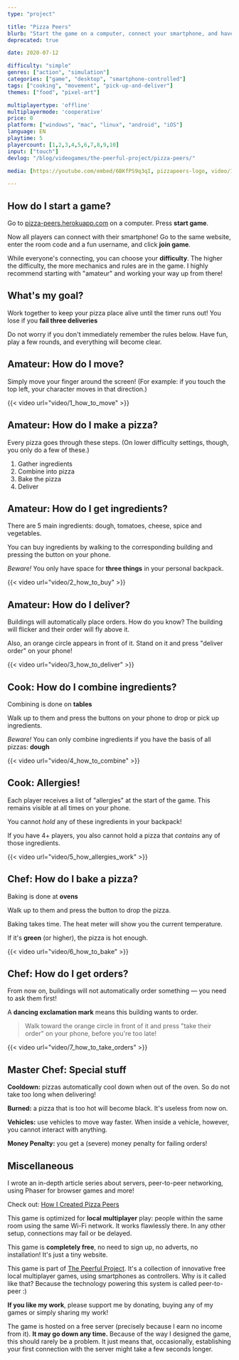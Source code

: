```yaml
---
type: "project"

title: "Pizza Peers"
blurb: "Start the game on a computer, connect your smartphone, and have some cooperative multiplayer fun delivering tasty pizzas!"
deprecated: true

date: 2020-07-12

difficulty: "simple"
genres: ["action", "simulation"]
categories: ["game", "desktop", "smartphone-controlled"]
tags: ["cooking", "movement", "pick-up-and-deliver"]
themes: ["food", "pixel-art"]

multiplayertype: 'offline'
multiplayermode: 'cooperative'
price: 0
platform: ["windows", "mac", "linux", "android", "iOS"]
language: EN
playtime: 5
playercount: [1,2,3,4,5,6,7,8,9,10]
input: ["touch"]
devlog: "/blog/videogames/the-peerful-project/pizza-peers/"

media: [https://youtube.com/embed/6BKfPS9q3qI, pizzapeers-logo, video/1_how_to_move, video/2_how_to_buy, video/3_how_to_deliver, video/4_how_to_combine, video/5_how_allergies_work, video/6_how_to_bake, video/7_how_to_take_orders, pizzapeers-logo-animated]

---
```


## How do I start a game?

Go to [pizza-peers.herokuapp.com](https://pizza-peers.herokuapp.com) on a computer. Press **start game**.

Now all players can connect with their smartphone! Go to the same website, enter the room code and a fun username, and click **join game**.

While everyone's connecting, you can choose your **difficulty**. The higher the difficulty, the more mechanics and rules are in the game. I highly recommend starting with "amateur" and working your way up from there!

## What's my goal?

Work together to keep your pizza place alive until the timer runs out! You lose if you **fail three deliveries**

Do not worry if you don't immediately remember the rules below. Have fun, play a few rounds, and everything will become clear.

## Amateur: How do I move?

Simply move your finger around the screen! (For example: if you touch the top left, your character moves in that direction.)

{{< video url="video/1_how_to_move" >}}

## Amateur: How do I make a pizza?

Every pizza goes through these steps. (On lower difficulty settings, though, you only do a few of these.)
1. Gather ingredients
2. Combine into pizza
3. Bake the pizza
4. Deliver

## Amateur: How do I get ingredients?

There are 5 main ingredients: dough, tomatoes, cheese, spice and vegetables.

You can buy ingredients by walking to the corresponding building and pressing the button on your phone.

_Beware!_ You only have space for **three things** in your personal backpack.

{{< video url="video/2_how_to_buy" >}}

## Amateur: How do I deliver?

Buildings will automatically place orders. How do you know? The building will flicker and their order will fly above it.

Also, an orange circle appears in front of it. Stand on it and press "deliver order" on your phone!

{{< video url="video/3_how_to_deliver" >}}

## Cook: How do I combine ingredients?

Combining is done on **tables**

Walk up to them and press the buttons on your phone to drop or pick up ingredients.

_Beware!_ You can only combine ingredients if you have the basis of all pizzas: **dough**

{{< video url="video/4_how_to_combine" >}}

## Cook: Allergies!

Each player receives a list of "allergies" at the start of the game. This remains visible at all times on your phone.

You cannot _hold_ any of these ingredients in your backpack!

If you have 4+ players, you also cannot hold a pizza that _contains_ any of those ingredients.

{{< video url="video/5_how_allergies_work" >}}

## Chef: How do I bake a pizza?

Baking is done at **ovens**

Walk up to them and press the button to drop the pizza.

Baking takes time. The heat meter will show you the current temperature.

If it's **green** (or higher), the pizza is hot enough.

{{< video url="video/6_how_to_bake" >}}

## Chef: How do I get orders?

From now on, buildings will not automatically order something &mdash; you need to ask them first!

A **dancing exclamation mark** means this building wants to order.

> Walk toward the orange circle in front of it and press "take their order" on your phone, before you're too late!

{{< video url="video/7_how_to_take_orders" >}}

## Master Chef: Special stuff

**Cooldown:** pizzas automatically cool down when out of the oven. So do not take too long when delivering!

**Burned:** a pizza that is too hot will become black. It's useless from now on.

**Vehicles:** use vehicles to move way faster. When inside a vehicle, however, you cannot interact with anything.

**Money Penalty:** you get a (severe) money penalty for failing orders!

## Miscellaneous

I wrote an in-depth article series about servers, peer-to-peer networking, using Phaser for browser games and more! 

Check out: [How I Created Pizza Peers](/blog/videogames/the-peerful-project/pizza-peers)

This game is optimized for **local multiplayer** play: people within the same room using the same Wi-Fi network. It works flawlessly there. In any other setup, connections may fail or be delayed.

This game is **completely free**, no need to sign up, no adverts, no installation! It's just a tiny website.

This game is part of [The Peerful Project](https://pandaqi.com/the-peerful-project). It's a collection of innovative free local multiplayer games, using smartphones as controllers. Why is it called like that? Because the technology powering this system is called peer-to-peer :)

**If you like my work**, please support me by donating, buying any of my games or simply sharing my work!

The game is hosted on a free server (precisely because I earn no income from it). **It may go down any time.** Because of the way I designed the game, this should rarely be a problem. It just means that, occasionally, establishing your first connection with the server might take a few seconds longer.